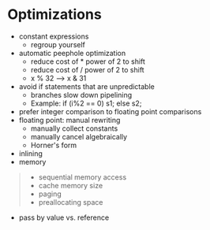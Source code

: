 # Optimizations
- constant expressions
  - regroup yourself
- automatic peephole optimization
  - reduce cost of * power of 2 to shift
  - reduce cost of / power of 2 to shift
  - x % 32 --> x & 31
- avoid if statements that are unpredictable
  - branches slow down pipelining
  - Example: if (i%2 == 0) s1; else s2;
- prefer integer comparison to floating point comparisons
- floating point: manual rewriting
   - manually collect constants
   - manually cancel algebraically
   - Horner's form
- inlining
- memory
>    - sequential memory access
>    - cache memory size
>    - paging
>    - preallocating space
- pass by value vs. reference